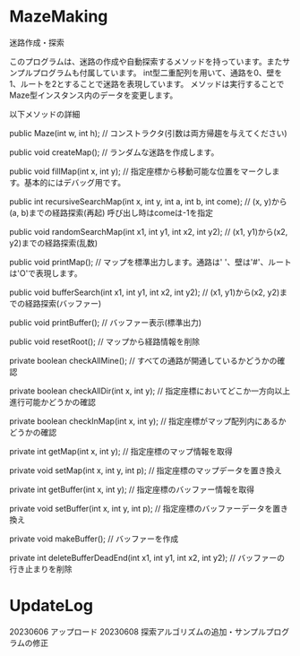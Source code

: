 # MazeMaking
迷路作成・探索

このプログラムは、迷路の作成や自動探索するメソッドを持っています。またサンプルプログラムも付属しています。
int型二重配列を用いて、通路を0、壁を1、ルートを2とすることで迷路を表現しています。
メソッドは実行することでMaze型インスタンス内のデータを変更します。

以下メソッドの詳細

public Maze(int w, int h); // コンストラクタ(引数は両方帰趨を与えてください)

public void createMap(); // ランダムな迷路を作成します。

public void fillMap(int x, int y); // 指定座標から移動可能な位置をマークします。基本的にはデバッグ用です。

public int recursiveSearchMap(int x, int y, int a, int b, int come); // (x, y)から(a, b)までの経路探索(再起) 呼び出し時はcomeは-1を指定

public void randomSearchMap(int x1, int y1, int x2, int y2); // (x1, y1)から(x2, y2)までの経路探索(乱数)

public void printMap(); // マップを標準出力します。通路は' '、壁は'#'、ルートは'O'で表現します。

public void bufferSearch(int x1, int y1, int x2, int y2); // (x1, y1)から(x2, y2)までの経路探索(バッファー)

public void printBuffer(); // バッファー表示(標準出力)

public void resetRoot(); // マップから経路情報を削除

private boolean checkAllMine(); // すべての通路が開通しているかどうかの確認

private boolean checkAllDir(int x, int y); // 指定座標においてどこか一方向以上進行可能かどうかの確認

private boolean checkInMap(int x, int y); // 指定座標がマップ配列内にあるかどうかの確認

private int getMap(int x, int y); // 指定座標のマップ情報を取得

private void setMap(int x, int y, int p); // 指定座標のマップデータを置き換え

private int getBuffer(int x, int y); // 指定座標のバッファー情報を取得

private void setBuffer(int x, int y, int p); // 指定座標のバッファーデータを置き換え

private void makeBuffer(); // バッファーを作成

private int deleteBufferDeadEnd(int x1, int y1, int x2, int y2); // バッファーの行き止まりを削除

# UpdateLog
20230606 アップロード
20230608 探索アルゴリズムの追加・サンプルプログラムの修正
